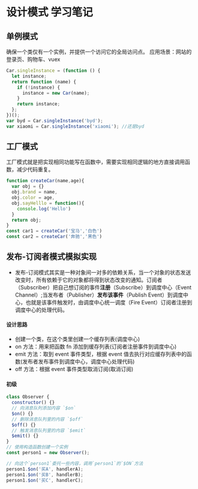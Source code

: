 # 设计模式 学习笔记

## 单例模式

确保一个类仅有一个实例，并提供一个访问它的全局访问点。
应用场景：网站的登录页、购物车、vuex

```js
Car.singleInstance = (function () {
  let instance;
  return function (name) {
    if (!instance) {
      instance = new Car(name);
    }
    return instance;
  };
})();
var byd = Car.singleInstance('byd');
var xiaomi = Car.singleInstance('xiaomi'); //还是byd
```

## 工厂模式

工厂模式就是把实现相同功能写在函数中，需要实现相同逻辑的地方直接调用函数，减少代码重复。

```js
function createCar(name,age){
  var obj = {}
  obj.brand = name,
  obj.color = age,
  obj.sayHelllo = function(){
    console.log('Hello')
  }
  return obj;
}​
const car1 = createCar('宝马','白色')
const car2 = createCar('奔驰','黑色')
```

## 发布-订阅者模式模拟实现

- 发布-订阅模式其实是一种对象间一对多的依赖关系，当一个对象的状态发送改变时，所有依赖于它的对象都将得到状态改变的通知。订阅者（Subscriber）把自己想订阅的事件**注册**（Subscribe）到调度中心（Event Channel）;当发布者（Publisher）**发布该事件**（Publish Event）到调度中心，也就是该事件触发时，由调度中心统一调度（Fire Event）订阅者注册到调度中心的处理代码。

#### 设计思路

- 创建一个类，在这个类里创建一个缓存列表(调度中心)
- on 方法：用来把函数 fn 添加到缓存列表(订阅者注册事件到调度中心)
- emit 方法：取到 event 事件类型，根据 event 值去执行对应缓存列表中的函数(发布者发布事件到调度中心，调度中心处理代码)
- off 方法：根据 event 事件类型取消订阅(取消订阅)

#### 初级

```js
class Observer {
  constructor() {}
  // 向消息队列添加内容 `$on`
  $on() {}
  // 删除消息队列里的内容 `$off`
  $off() {}
  // 触发消息队列里的内容 `$emit`
  $emit() {}
}
// 使用构造函数创建一个实例
const person1 = new Observer();

// 向这个`person1`委托一些内容，调用`person1`的`$ON`方法
person1.$on('买A', handlerA);
person1.$on('买B', handlerB);
person1.$on('买C', handlerC);
```
